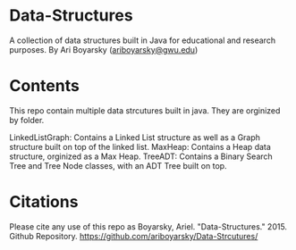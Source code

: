 # Data-Structures
A collection of data structures built in Java for educational and research purposes.
By Ari Boyarsky (ariboyarsky@gwu.edu)

# Contents
This repo contain multiple data strcutures built in java. They are orginized by folder.

LinkedListGraph: Contains a Linked List structure as well as a Graph structure built on top of the linked list.
MaxHeap: Contains a Heap data structure, orginized as a Max Heap.
TreeADT: Contains a Binary Search Tree and Tree Node classes, with an ADT Tree built on top.

# Citations

Please cite any use of this repo as  Boyarsky, Ariel. "Data-Structures." 2015. Github Repository. https://github.com/ariboyarsky/Data-Strcutures/
